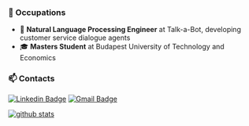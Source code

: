 ### :rocket: Occupations

- :office: **Natural Language Processing Engineer** at Talk-a-Bot, developing customer service dialogue agents
- :mortar_board: **Masters Student** at Budapest University of Technology and Economics

### 📫 Contacts

[![Linkedin Badge](https://img.shields.io/badge/-LinkedIn-blue?style=flat-square&logo=Linkedin&logoColor=white&link=https://www.linkedin.com/in/patrik-purgai-7b9044164/)](https://www.linkedin.com/in/patrik-purgai-7b9044164/)
[![Gmail Badge](https://img.shields.io/badge/-Gmail-d14836?style=flat-square&logo=Gmail&logoColor=white&link=mailto:patrik.purgai@gmail.com)](mailto:patrik.purgai@gmail.com)

[![github stats](https://github-readme-stats.vercel.app/api?username=Mrpatekful&show_icons=true&hide_border=False)](https://github.com/Mrpatekful)


<!--
**Mrpatekful/Mrpatekful** is a ✨ _special_ ✨ repository because its `README.md` (this file) appears on your GitHub profile.

Here are some ideas to get you started:

- 🔭 I’m currently working on ...
- 🌱 I’m currently learning ...
- 👯 I’m looking to collaborate on ...
- 🤔 I’m looking for help with ...
- 💬 Ask me about ...
- 📫 How to reach me: ...
- 😄 Pronouns: ...
- ⚡ Fun fact: ...
-->

